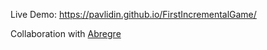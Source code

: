 Live Demo: https://pavlidin.github.io/FirstIncrementalGame/

Collaboration with [Abregre](https://github.com/abregre)

